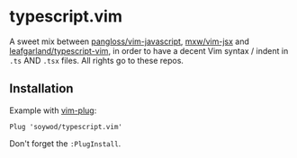 # typescript.vim

A sweet mix between [pangloss/vim-javascript](https://github.com/pangloss/vim-javascript), [mxw/vim-jsx](https://github.com/mxw/vim-jsx) and [leafgarland/typescript-vim](https://github.com/leafgarland/typescript-vim), in order to have a decent Vim syntax / indent in `.ts` AND `.tsx` files. All rights go to these repos.

## Installation

Example with [vim-plug](https://github.com/junegunn/vim-plug):

```vimscript
Plug 'soywod/typescript.vim'
```

Don't forget the `:PlugInstall`.

